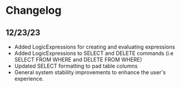 # Changelog

## 12/23/23 

- Added LogicExpressions for creating and evaluating expressions 
- Added LogicExpressions to SELECT and DELETE commands (i.e  SELECT FROM WHERE and DELETE FROM WHERE)
- Updated SELECT formatting to pad table columns
- General system stability improvements to enhance the user's experience.
